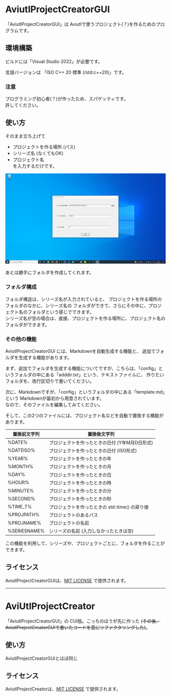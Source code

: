 # AviutlProjectCreatorGUI
「AviutlProjectCreatorGUI」は Aviutlで使うプロジェクト(？)を作るためのプログラムです。

## 環境構築
ビルドには「Visual Studio 2022」が必要です。  
  
言語バージョンは 「ISO C++ 20 標準 (/std:c++20)」です。

### 注意
プログラミング初心者(？)が作ったため、スパゲッティです。  
許してください。  

## 使い方
そのまま立ち上げて  
- プロジェクトを作る場所 (パス)  
- シリーズ名 (なくてもOK)  
- プロジェクト名  
を入力するだけです。  

![screenshot_0.png](./screenshot/screenshot_0.png)  

あとは勝手にフォルダを作成してくれます。

### フォルダ構成
フォルダ構造は、シリーズ名が入力されていると、
プロジェクトを作る場所のフォルダのなかに、シリーズ名の フォルダができて、さらにその中に、プロジェクト名のフォルダという感じでできます。  
シリーズ名が空の場合は、直接、プロジェクトを作る場所に、プロジェクト名のフォルダができます。

### その他の機能
AviutlProjectCreatorGUI には、Markdownを自動生成する機能と、
追加でフォルダを生成する機能があります。  
  
まず、追加でフォルダを生成する機能についてですが、こちらは、「config」というフォルダの中にある「adddir.txt」という、テキストファイルに、
作りたいフォルダを、改行区切りで書いてください。  
  
次に、Markdownですが、「config」というフォルダの中にある「template.md」という Markdownが最初から用意されています。  
なので、そのファイルを編集してみてください。  
  
そして、この2つのファイルには、プロジェクト名などを自動で置換する機能があります。  

置換前文字列 | 置換後文字列
--- | ---
%DATE%    | プロジェクトを作ったときの日付 (Y年M月D日形式)
%DATEISO% | プロジェクトを作ったときの日付 (ISO形式)
%YEAR% | プロジェクトを作ったときの年
%MONTH% | プロジェクトを作ったときの月
%DAY% | プロジェクトを作ったときの日
%HOUR% | プロジェクトを作ったときの時
%MINUTE% | プロジェクトを作ったときの分
%SECOND% | プロジェクトを作ったときの秒
%TIME_T% | プロジェクトを作ったときの std::time() の戻り値
%PROJPATH% | プロジェクトのあるパス
%PROJNAME% | プロジェクトの名前
%SERIESNAME% | シリーズの名前 (入力しなかったときは空)

この機能を利用して、シリーズや、プロジェクトごとに、フォルダを作ることができます。  

## ライセンス
AviutlProjectCreatorGUIは、[MIT LICENSE](https://github.com/soramakura/AviutlProjectCreator/blob/master/LICENSE)
で提供されます。

---
# AviUtlProjectCreator
「AviutlProjectCreatorGUI」の CUI版。こっちのほうが先に作った ~~(その後、AviutlProjectCreatorGUIで書いたコードを基にリファクタリングした)~~。  

## 使い方
AviutlProjectCreatorGUIとほぼ同じ  

## ライセンス
AviutlProjectCreatorは、[MIT LICENSE](https://github.com/soramakura/AviutlProjectCreator/blob/master/LICENSE)
で提供されます。
